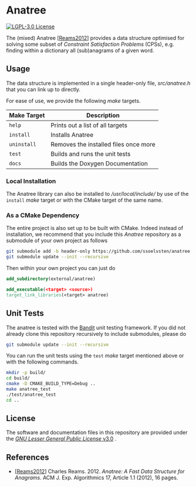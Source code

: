 # Anatree

[![LGPL-3.0 License](https://img.shields.io/badge/license-LGPL%203.0-blue.svg)](COPYING.LESSER.md)

The (mixed) Anatree [[Reams2012](#references)] provides a data structure
optimised for solving some subset of *Constraint Satisfaction Problems* (CPSs),
e.g. finding within a dictionary all (sub)anagrams of a given word.

## Usage

The data structure is implemented in a single header-only file, *src/anatree.h*
that you can link up to directly.

For ease of use, we provide the following *make* targets.

| Make Target | Description                           |
|-------------|---------------------------------------|
| `help`      | Prints out a list of all targets      |
| `install`   | Installs Anatree                      |
| `uninstall` | Removes the installed files once more |
| `test`      | Builds and runs the unit tests        |
| `docs`      | Builds the Doxygen Documentation      |

### Local Installation

The Anatree library can also be installed to */usr/local/include/* by use of the
`install` *make* target or with the CMake target of the same name.

### As a CMake Dependency

The entire project is also set up to be built with CMake. Indeed instead of
installation, we recommend that you include this *Anatree* repository as a
submodule of your own project as follows

```bash
git submodule add -b header-only https://github.com/ssoelvsten/anatree external/anatree
git submodule update --init --recursive
```

Then within your own project you can just do

```cmake
add_subdirectory(external/anatree)

add_executable(<target> <source>)
target_link_libraries(<target> anatree)
```

## Unit Tests

The anatree is tested with the [Bandit](https://github.com/banditcpp/bandit)
unit testing framework. If you did not already clone this repository recursively
to include submodules, please do

```bash
git submodule update --init --recursive
```

You can run the unit tests using the `test` *make* target mentioned above or
with the following commands.

```bash
mkdir -p build/
cd build/
cmake -D CMAKE_BUILD_TYPE=Debug ..
make anatree_test
./test/anatree_test
cd ..
```

## License

The software and documentation files in this repository are provided under the
[*GNU Lesser General Public License* v3.0](/LICENSE.md) .

## References

- [[Reams2012](https://doi.org/10.1145/2133803.2133804)]
  Charles Reams. 2012. *Anatree: A Fast Data Structure for Anagrams*. ACM J.
  Exp. Algorithmics 17, Article 1.1 (2012), 16 pages.
  
